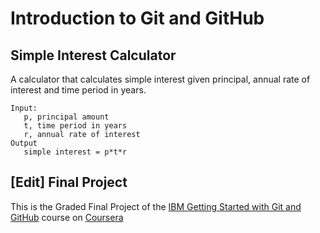 # Introduction to Git and GitHub

## Simple Interest Calculator

A calculator that calculates simple interest given principal, annual rate of interest and time period in years.

```
Input:
   p, principal amount
   t, time period in years
   r, annual rate of interest
Output
   simple interest = p*t*r
```

## \[Edit\] Final Project

This is the Graded Final Project of the [IBM Getting Started with Git and GitHub](https://www.coursera.org/learn/getting-started-with-git-and-github) course on [Coursera](https://www.coursera.org)
